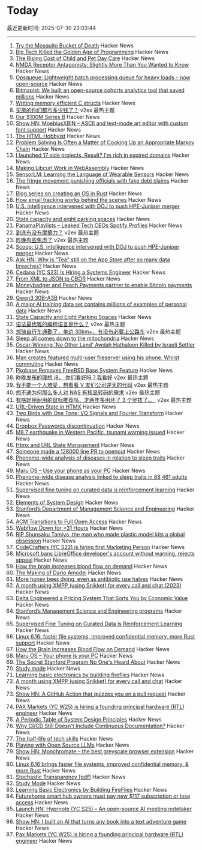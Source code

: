 # Today

最近更新时间: 2025-07-30 23:03:44

--- 
1. [Try the Mosquito Bucket of Death](https://www.energyvanguard.com/blog/try-the-mosquito-bucket-of-death/) Hacker News
2. [Big Tech Killed the Golden Age of Programming](https://www.taylor.gl/blog/29) Hacker News
3. [The Rising Cost of Child and Pet Day Care](https://marginalrevolution.com/marginalrevolution/2025/07/the-rising-cost-of-child-and-pet-day-care.html) Hacker News
4. [NMDA Receptor Antagonists: Slightly More Than You Wanted to Know](https://grillbert.substack.com/p/nmda-receptor-antagonists-a-bit-more) Hacker News
5. [Opsqueue: Lightweight batch processing queue for heavy loads – now open-source](https://www.channable.com/tech/introducing-opsqueue) Hacker News
6. [Bitmapist: We built an open-source cohorts analytics tool that saved millions](https://www.doist.dev/bitmapist/) Hacker News
7. [Writing memory efficient C structs](https://tomscheers.github.io/2025/07/29/writing-memory-efficient-structs-post.html) Hacker News
8. [买房的你们都亏多少钱了？](https://www.v2ex.com/t/1148756) v2ex 最热主题
9. [Our $100M Series B](https://oxide.computer/blog/our-100m-series-b) Hacker News
10. [Show HN: MoebiusXBIN – ASCII and text-mode art editor with custom font support](https://blog.glyphdrawing.club/moebiusxbin-ascii-and-text-mode-art-editor-with-custom-font-support/) Hacker News
11. [The HTML Hobbyist](https://www.htmlhobbyist.com/) Hacker News
12. [Problem Solving Is Often a Matter of Cooking Up an Appropriate Markov Chain](https://www.jstor.org/stable/41548580) Hacker News
13. [I launched 17 side projects. Result? I'm rich in expired domains](https://news.ycombinator.com/item?id=44733800) Hacker News
14. [Making Libcurl Work in WebAssembly](https://jeroen.github.io/notes/webassembly-curl/) Hacker News
15. [SensorLM: Learning the Language of Wearable Sensors](https://research.google/blog/sensorlm-learning-the-language-of-wearable-sensors/) Hacker News
16. [The fringe movement punishing officials with fake debt claims](https://www.latimes.com/california/story/2025-07-30/fake-filings-real-consequences-how-paper-terrorism-is-burying-a-state-system-with-bogus-claims) Hacker News
17. [Blog series on creating an OS in Rust](https://os.phil-opp.com/) Hacker News
18. [How email tracking works behind the scenes](https://buttondown.com/blog/email-tracking-pixels-bugs) Hacker News
19. [U.S. intelligence intervened with DOJ to push HPE-Juniper merger](https://www.axios.com/2025/07/30/merger-hpe-juniper-networks-national-security) Hacker News
20. [State capacity and eight parking spaces](https://www.brethorsting.com/blog/2025/07/state-capacity-and-eight-parking-spaces/) Hacker News
21. [PanamaPlaylists – Leaked Tech CEOs Spotify Profiles](https://panamaplaylists.com/) Hacker News
22. [到底有没有摩擦力？](https://www.v2ex.com/t/1148808) v2ex 最热主题
23. [昨晚有些焦虑了](https://www.v2ex.com/t/1148668) v2ex 最热主题
24. [Scoop: U.S. intelligence intervened with DOJ to push HPE-Juniper merger](https://www.axios.com/2025/07/30/merger-hpe-juniper-networks-national-security) Hacker News
25. [Ask HN: Why is "Tea" still on the App Store after so many data breaches?](https://news.ycombinator.com/item?id=44732995) Hacker News
26. [Cedana (YC S23) Is Hiring a Systems Engineer](https://www.ycombinator.com/companies/cedana/jobs/zRmK2by-systems-engineer-advanced-orchestration) Hacker News
27. [From XML to JSON to CBOR](https://cborbook.com/introduction/from_xml_to_json_to_cbor.html) Hacker News
28. [Moneybadger and Peach Payments partner to enable Bitcoin payments](https://bitcoinke.io/2025/07/moneybadger-peach-payments-partnership/) Hacker News
29. [Qwen3 30B-A3B](https://huggingface.co/Qwen/Qwen3-30B-A3B-Instruct-2507) Hacker News
30. [A major AI training data set contains millions of examples of personal data](https://www.technologyreview.com/2025/07/18/1120466/a-major-ai-training-data-set-contains-millions-of-examples-of-personal-data/) Hacker News
31. [State Capacity and Eight Parking Spaces](https://www.brethorsting.com/blog/2025/07/state-capacity-and-eight-parking-spaces/) Hacker News
32. [语法最优雅的编程语言是什么？](https://www.v2ex.com/t/1148712) v2ex 最热主题
33. [想骑自行车通勤了，单边 30km+，有没有必要上公路车](https://www.v2ex.com/t/1148656) v2ex 最热主题
34. [Sleep all comes down to the mitochondria](https://www.science.org/content/blog-post/it-all-comes-down-mitochondria) Hacker News
35. [Oscar-Winning 'No Other Land' Awdah Hathaleen Killed by Israeli Settler](https://www.latimes.com/entertainment-arts/story/2025-07-29/awdah-hathaleen-killed-no-other-land-palestinian-activist-israeli-settler) Hacker News
36. [Man creates featured multi-user fileserver using his phone. Whilst commuting](https://www.youtube.com/watch?v=15_-hgsX2V0) Hacker News
37. [Pkgbase Removes FreeBSD Base System Feature](https://lists.freebsd.org/archives/freebsd-pkgbase/2025-July/000590.html) Hacker News
38. [昨晚发布的理想 i8， 你们看好吗？我看好](https://www.v2ex.com/t/1148667) v2ex 最热主题
39. [我不能一个人难受，想看看 V 友们公司逆天的代码](https://www.v2ex.com/t/1148645) v2ex 最热主题
40. [想不通为何那么多人对 NAS 有核显转码的需求](https://www.v2ex.com/t/1148642) v2ex 最热主题
41. [有啥好用耐用的鼠标推荐吗，才两年多用坏了 3 个罗技了。。](https://www.v2ex.com/t/1148641) v2ex 最热主题
42. [URL-Driven State in HTMX](https://www.lorenstew.art/blog/bookmarkable-by-design-url-state-htmx/) Hacker News
43. [Two Birds with One Tone: I/Q Signals and Fourier Transform](https://wirelesspi.com/two-birds-with-one-tone-i-q-signals-and-fourier-transform-part-1/) Hacker News
44. [Dropbox Passwords discontinuation](https://help.dropbox.com/en-us/installs/dropbox-passwords-discontinuation) Hacker News
45. [M8.7 earthquake in Western Pacific, tsunami warning issued](https://earthquake.usgs.gov/earthquakes/eventpage/us6000qw60/executive) Hacker News
46. [Htmx and URL State Management](https://www.lorenstew.art/blog/bookmarkable-by-design-url-state-htmx/) Hacker News
47. [Someone made a 128000 line PR to opencut](https://github.com/OpenCut-app/OpenCut/pull/479) Hacker News
48. [Phenome-wide analysis of diseases in relation to sleep traits](https://spj.science.org/doi/10.34133/hds.0161) Hacker News
49. [Maru OS – Use your phone as your PC](https://maruos.com/) Hacker News
50. [Phenome-wide disease analysis linked to sleep traits in 88,461 adults](https://spj.science.org/doi/10.34133/hds.0161) Hacker News
51. [Supervised fine tuning on curated data is reinforcement learning](https://arxiv.org/abs/2507.12856) Hacker News
52. [Elements of System Design](https://github.com/jarulraj/periodic-table) Hacker News
53. [Stanford’s Department of Management Science and Engineering](https://poetsandquants.com/2025/07/28/the-secret-stanford-program-no-ones-heard-about/) Hacker News
54. [ACM Transitions to Full Open Access](https://www.acm.org/publications/openaccess) Hacker News
55. [Webflow Down for >31 Hours](https://status.webflow.com) Hacker News
56. [RIP Shunsaku Tamiya, the man who made plastic model kits a global obsession](https://JapaneseNostalgicCar.com/rip-shunsaku-tamiya-plastic-model-kits/) Hacker News
57. [CodeCrafters (YC S22) is hiring first Marketing Person](https://www.ycombinator.com/companies/codecrafters/jobs/7ATipKJ-1st-marketing-hire) Hacker News
58. [Microsoft bans LibreOffice developer's account without warning, rejects appeal](https://www.neowin.net/news/microsoft-bans-libreoffice-developers-account-without-warning-rejects-appeal/) Hacker News
59. [How the brain increases blood flow on demand](https://hms.harvard.edu/news/how-brain-increases-blood-flow-demand) Hacker News
60. [The Making of Dario Amodei](https://www.bigtechnology.com/p/the-making-of-dario-amodei) Hacker News
61. [More honey bees dying, even as antibiotic use halves](https://news.uoguelph.ca/2025/07/more-honey-bees-dying-even-as-antibiotic-use-halves/) Hacker News
62. [A month using XMPP (using Snikket) for every call and chat (2023)](https://neilzone.co.uk/2023/08/a-month-using-xmpp-using-snikket-for-every-call-and-chat/) Hacker News
63. [Delta Engineered a Pricing System That Sorts You by Economic Value](https://blog.getjetback.com/delta-engineered-a-pricing-system-that-sorts-you-by-economic-value/) Hacker News
64. [Stanford’s Management Science and Engineering programs](https://poetsandquants.com/2025/07/28/the-secret-stanford-program-no-ones-heard-about/) Hacker News
65. [Supervised Fine Tuning on Curated Data is Reinforcement Learning](https://arxiv.org/abs/2507.12856) Hacker News
66. [Linux 6.16: faster file systems, improved confidential memory, more Rust support](https://www.zdnet.com/article/linux-6-16-brings-faster-file-systems-improved-confidential-memory-support-and-more-rust-support/) Hacker News
67. [How the Brain Increases Blood Flow on Demand](https://hms.harvard.edu/news/how-brain-increases-blood-flow-demand) Hacker News
68. [Maru OS – Your phone is your PC](https://maruos.com/) Hacker News
69. [The Secret Stanford Program No One's Heard About](https://poetsandquants.com/2025/07/28/the-secret-stanford-program-no-ones-heard-about/) Hacker News
70. [Study mode](https://openai.com/index/chatgpt-study-mode/) Hacker News
71. [Learning basic electronics by building fireflies](http://a64.in/posts/learning-basic-electronics-by-building-fireflies/) Hacker News
72. [A month using XMPP (using Snikket) for every call and chat](https://neilzone.co.uk/2023/08/a-month-using-xmpp-using-snikket-for-every-call-and-chat/) Hacker News
73. [Show HN: A GitHub Action that quizzes you on a pull request](https://github.com/dkamm/pr-quiz) Hacker News
74. [PAX Markets (YC W25) is hiring a founding principal hardware (RTL) engineer](https://www.ycombinator.com/companies/pax-markets/jobs/qv4p3Al-founding-principal-hardware-engineer) Hacker News
75. [A Periodic Table of System Design Principles](https://github.com/jarulraj/periodic-table) Hacker News
76. [Why CI/CD Still Doesn't Include Continuous Documentation?](https://deepdocs.dev/why-ci-cd-still-doesnt-include-continuous-documentation/) Hacker News
77. [The half-life of tech skills](https://haraldagterhuis.substack.com/p/the-great-skills-decay) Hacker News
78. [Playing with Open Source LLMs](https://alicegg.tech//2025/07/29/open-source-llm.html) Hacker News
79. [Show HN: Monchromate – the best greyscale browser extension](https://monochromate.lirena.in) Hacker News
80. [Linux 6.16 brings faster file systems, improved confidential memory, & more Rust](https://www.zdnet.com/article/linux-6-16-brings-faster-file-systems-improved-confidential-memory-support-and-more-rust-support/) Hacker News
81. [Stochastic Transparency [pdf]](https://luebke.us/publications/StochasticTransparency_I3D2010.pdf) Hacker News
82. [Study Mode](https://openai.com/index/chatgpt-study-mode/) Hacker News
83. [Learning Basic Electronics by Building FireFlies](http://a64.in/posts/learning-basic-electronics-by-building-fireflies/) Hacker News
84. [Futurehome smart hub owners must pay new $117 subscription or lose access](https://arstechnica.com/gadgets/2025/07/bankrupt-futurehome-suddenly-makes-its-smart-home-hub-a-subscription-service/) Hacker News
85. [Launch HN: Hyprnote (YC S25) – An open-source AI meeting notetaker](https://news.ycombinator.com/item?id=44725306) Hacker News
86. [Show HN: I built an AI that turns any book into a text adventure game](https://www.kathaaverse.com/) Hacker News
87. [Pax Markets (YC W25) is hiring a founding principal hardware (RTL) engineer](https://www.ycombinator.com/companies/pax-markets/jobs/qv4p3Al-founding-principal-hardware-engineer) Hacker News
